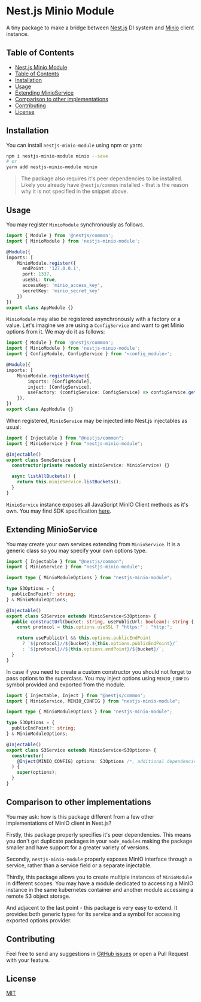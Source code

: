 # Nest.js Minio Module

A tiny package to make a bridge between [Nest.js](https://nestjs.com) DI system and [Minio](https://docs.min.io/docs/javascript-client-api-reference.html) client instance.

## Table of Contents

- [Nest.js Minio Module](#nestjs-minio-module)
- [Table of Contents](#table-of-contents)
- [Installation](#installation)
- [Usage](#usage)
- [Extending MinioService](#extending-minioservice)
- [Comparison to other implementations](#comparison-to-other-implementations)
- [Contributing](#contributing)
- [License](#license)

## Installation

You can install `nestjs-minio-module` using npm or yarn:

```bash
npm i nestjs-minio-module minio --save
# or
yarn add nestjs-minio-module minio
```

> The package also requires it's peer dependencies to be installed. Likely you already have `@nestjs/common` installed - that is the reason why it is not specified in the snippet above.

## Usage

You may register `MinioModule` synchronously as follows.

```typescript
import { Module } from '@nestjs/common';
import { MinioModule } from 'nestjs-minio-module';

@Module({
imports: [
    MinioModule.register({
      endPoint: '127.0.0.1',
      port: 1337,
      useSSL: true,
      accessKey: 'minio_access_key',
      secretKey: 'minio_secret_key'
    })
})
export class AppModule {}
```

`MinioModule` may also be registered asynchronously with a factory or a value. Let's imagine we are using a `ConfigService` and want to get Minio options from it. We may do it as follows:

```typescript
import { Module } from '@nestjs/common';
import { MinioModule } from 'nestjs-minio-module';
import { ConfigModule, ConfigService } from '<config_module>';

@Module({
imports: [
    MinioModule.registerAsync({
        imports: [ConfigModule],
        inject: [ConfigService],
        useFactory: (configService: ConfigService) => configService.get('minio'),
    }),
})
export class AppModule {}
```

When registered, `MinioService` may be injected into Nest.js injectables as usual:

```typescript
import { Injectable } from "@nestjs/common";
import { MinioService } from "nestjs-minio-module";

@Injectable()
export class SomeService {
  constructor(private readonly minioService: MinioService) {}

  async listAllBuckets() {
    return this.minioService.listBuckets();
  }
}
```

`MinioService` instance exposes all JavaScript MinIO Client methods as it's own. You may find SDK specification [here](https://docs.min.io/docs/javascript-client-api-reference.html).

## Extending MinioService

You may create your own services extending from `MinioService`. It is a generic class so you may specify your own options type.

```typescript
import { Injectable } from "@nestjs/common";
import { MinioService } from "nestjs-minio-module";

import type { MinioModuleOptions } from "nestjs-minio-module";

type S3Options = {
  publicEndPoint?: string;
} & MinioModuleOptions;

@Injectable()
export class S3Service extends MinioService<S3Options> {
  public constructUrl(bucket: string, usePublicUrl: boolean): string {
    const protocol = this.options.useSSL ? "https:" : "http:";

    return usePublicUrl && this.options.publicEndPoint
      ? `${protocol}//${bucket}.${this.options.publicEndPoint}/`
      : `${protocol}//${this.options.endPoint}/${bucket}/`;
  }
}
```

In case if you need to create a custom constructor you should not forget to pass options to the superclass. You may inject options using `MINIO_CONFIG` symbol provided and exported from the module.

```typescript
import { Injectable, Inject } from "@nestjs/common";
import { MinioService, MINIO_CONFIG } from "nestjs-minio-module";

import type { MinioModuleOptions } from "nestjs-minio-module";

type S3Options = {
  publicEndPoint?: string;
} & MinioModuleOptions;

@Injectable()
export class S3Service extends MinioService<S3Options> {
  constructor(
    @Inject(MINIO_CONFIG) options: S3Options /*, additional dependencies */
  ) {
    super(options);
  }
}
```

## Comparison to other implementations

You may ask: how is this package different from a few other implementations of MinIO client in Nest.js?

Firstly, this package properly specifies it's peer dependencies. This means you don't get duplicate packages in your `node_modules` making the package smaller and have support for a greater variety of versions.

Secondly, `nestjs-minio-module` properly exposes MinIO interface through a service, rather than a service field or a separate injectable.

Thirdly, this package allows you to create multiple instances of `MinioModule` in different scopes. You may have a module dedicated to accessing a MinIO instance in the same kubernetes container and another module accessing a remote S3 object storage.

And adjacent to the last point - this package is very easy to extend. It provides both generic types for its service and a symbol for accessing exported options provider.

## Contributing

Feel free to send any suggestions in [GitHub issues](https://github.com/yakovlev-alexey/nestjs-minio-module/issues) or open a Pull Request with your feature.

## License

[MIT](/LICENSE)
